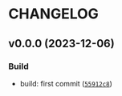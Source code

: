# CHANGELOG



## v0.0.0 (2023-12-06)

### Build

* build: first commit ([`55912c8`](https://github.com/mzwiessele/pypi-test-8412384/commit/55912c8f973944ea9b52b6d648cb3f6e22250856))
